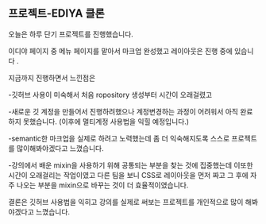 ## 프로젝트-EDIYA 클론

오늘은 하루 단기 프로젝트를 진행했습니다. 

이디야 페이지 중 메뉴 페이지를 맡아서 마크업 완성했고 레이아웃은 진행 중에 있습니다 .

지금까지 진행하면서 느낀점은

-깃허브 사용이 미숙해서 처음 ropository 생성부터 시간이 오래걸렸고

-새로운 깃 계정을 만들어서 진행하려했으나 계정변경하는 과정이 어려워서 아직 완료하지 못했습니다. (이후에 멀티계정 사용법을 익힐 예정입니다.)

-semantic한 마크업을 실제로 하려고 노력했는데 좀 더 익숙해지도록 스스로 프로젝트를 많이해봐야겠다고 느꼈습니다. 

-강의에서 배운 mixin을 사용하기 위해 공통되는 부분을 찾는 것에 집중했는데 이또한 시간이 오래걸리는 작업이였고 다른 팀을 보니 CSS로 레이아웃을 먼저 짜고 그 후에 자주 나오는 부분을 mixin으로 바꾸는 것이 더 효율적이였습니다. 

결론은 깃허브 사용법을 익히고 강의를 실제로 써보는 프로젝트를 개인적으로 많이 해봐야겠다고 느꼈습니다.

